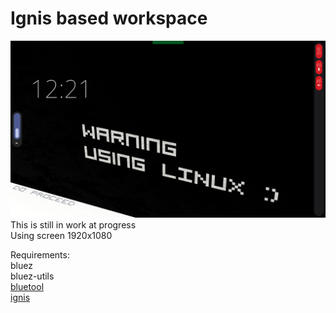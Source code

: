 # Ignis based workspace
<img src="preview/v0.7.png">
This is still in work at progress
<br>
Using screen 1920x1080

Requirements:
<br>
bluez
<br>
bluez-utils
<br>
[bluetool](https://github.com/newor0599/bluetool)
<br>
[ignis](https://github/linkfrg/ignis)
